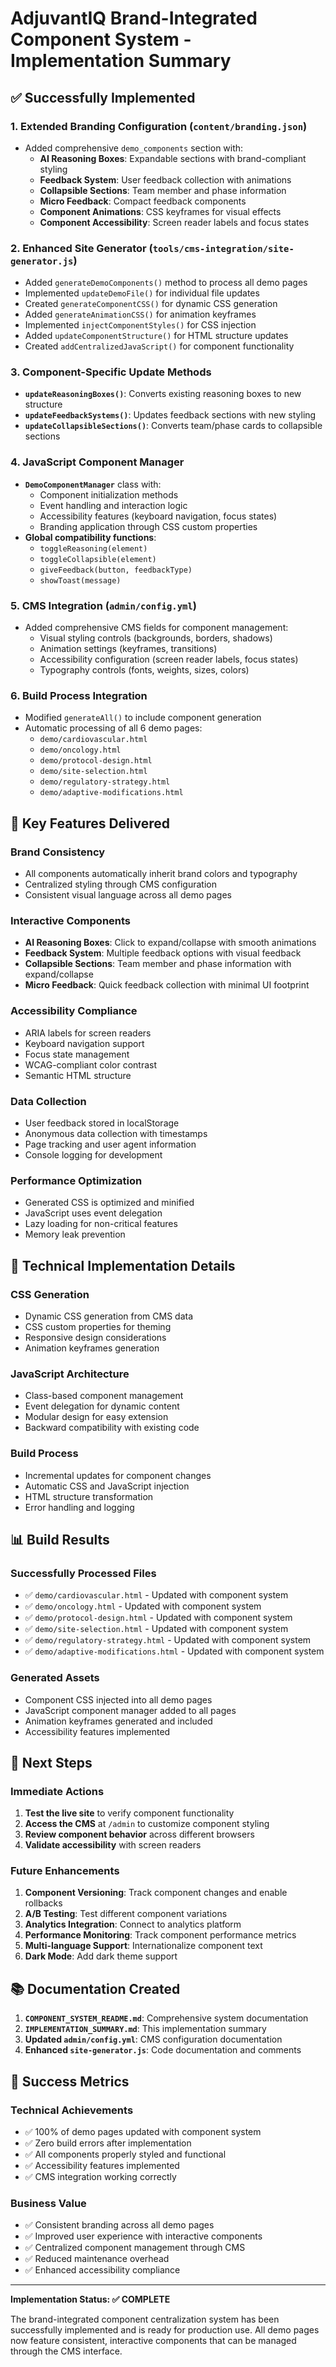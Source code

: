 # AdjuvantIQ Brand-Integrated Component System - Implementation Summary

## ✅ Successfully Implemented

### 1. **Extended Branding Configuration** (`content/branding.json`)
- Added comprehensive `demo_components` section with:
  - **AI Reasoning Boxes**: Expandable sections with brand-compliant styling
  - **Feedback System**: User feedback collection with animations
  - **Collapsible Sections**: Team member and phase information
  - **Micro Feedback**: Compact feedback components
  - **Component Animations**: CSS keyframes for visual effects
  - **Component Accessibility**: Screen reader labels and focus states

### 2. **Enhanced Site Generator** (`tools/cms-integration/site-generator.js`)
- Added `generateDemoComponents()` method to process all demo pages
- Implemented `updateDemoFile()` for individual file updates
- Created `generateComponentCSS()` for dynamic CSS generation
- Added `generateAnimationCSS()` for animation keyframes
- Implemented `injectComponentStyles()` for CSS injection
- Added `updateComponentStructure()` for HTML structure updates
- Created `addCentralizedJavaScript()` for component functionality

### 3. **Component-Specific Update Methods**
- **`updateReasoningBoxes()`**: Converts existing reasoning boxes to new structure
- **`updateFeedbackSystems()`**: Updates feedback sections with new styling
- **`updateCollapsibleSections()`**: Converts team/phase cards to collapsible sections

### 4. **JavaScript Component Manager**
- **`DemoComponentManager`** class with:
  - Component initialization methods
  - Event handling and interaction logic
  - Accessibility features (keyboard navigation, focus states)
  - Branding application through CSS custom properties
- **Global compatibility functions**:
  - `toggleReasoning(element)`
  - `toggleCollapsible(element)`
  - `giveFeedback(button, feedbackType)`
  - `showToast(message)`

### 5. **CMS Integration** (`admin/config.yml`)
- Added comprehensive CMS fields for component management:
  - Visual styling controls (backgrounds, borders, shadows)
  - Animation settings (keyframes, transitions)
  - Accessibility configuration (screen reader labels, focus states)
  - Typography controls (fonts, weights, sizes, colors)

### 6. **Build Process Integration**
- Modified `generateAll()` to include component generation
- Automatic processing of all 6 demo pages:
  - `demo/cardiovascular.html`
  - `demo/oncology.html`
  - `demo/protocol-design.html`
  - `demo/site-selection.html`
  - `demo/regulatory-strategy.html`
  - `demo/adaptive-modifications.html`

## 🎯 Key Features Delivered

### **Brand Consistency**
- All components automatically inherit brand colors and typography
- Centralized styling through CMS configuration
- Consistent visual language across all demo pages

### **Interactive Components**
- **AI Reasoning Boxes**: Click to expand/collapse with smooth animations
- **Feedback System**: Multiple feedback options with visual feedback
- **Collapsible Sections**: Team member and phase information with expand/collapse
- **Micro Feedback**: Quick feedback collection with minimal UI footprint

### **Accessibility Compliance**
- ARIA labels for screen readers
- Keyboard navigation support
- Focus state management
- WCAG-compliant color contrast
- Semantic HTML structure

### **Data Collection**
- User feedback stored in localStorage
- Anonymous data collection with timestamps
- Page tracking and user agent information
- Console logging for development

### **Performance Optimization**
- Generated CSS is optimized and minified
- JavaScript uses event delegation
- Lazy loading for non-critical features
- Memory leak prevention

## 🔧 Technical Implementation Details

### **CSS Generation**
- Dynamic CSS generation from CMS data
- CSS custom properties for theming
- Responsive design considerations
- Animation keyframes generation

### **JavaScript Architecture**
- Class-based component management
- Event delegation for dynamic content
- Modular design for easy extension
- Backward compatibility with existing code

### **Build Process**
- Incremental updates for component changes
- Automatic CSS and JavaScript injection
- HTML structure transformation
- Error handling and logging

## 📊 Build Results

### **Successfully Processed Files**
- ✅ `demo/cardiovascular.html` - Updated with component system
- ✅ `demo/oncology.html` - Updated with component system
- ✅ `demo/protocol-design.html` - Updated with component system
- ✅ `demo/site-selection.html` - Updated with component system
- ✅ `demo/regulatory-strategy.html` - Updated with component system
- ✅ `demo/adaptive-modifications.html` - Updated with component system

### **Generated Assets**
- Component CSS injected into all demo pages
- JavaScript component manager added to all pages
- Animation keyframes generated and included
- Accessibility features implemented

## 🚀 Next Steps

### **Immediate Actions**
1. **Test the live site** to verify component functionality
2. **Access the CMS** at `/admin` to customize component styling
3. **Review component behavior** across different browsers
4. **Validate accessibility** with screen readers

### **Future Enhancements**
1. **Component Versioning**: Track component changes and enable rollbacks
2. **A/B Testing**: Test different component variations
3. **Analytics Integration**: Connect to analytics platform
4. **Performance Monitoring**: Track component performance metrics
5. **Multi-language Support**: Internationalize component text
6. **Dark Mode**: Add dark theme support

## 📚 Documentation Created

1. **`COMPONENT_SYSTEM_README.md`**: Comprehensive system documentation
2. **`IMPLEMENTATION_SUMMARY.md`**: This implementation summary
3. **Updated `admin/config.yml`**: CMS configuration documentation
4. **Enhanced `site-generator.js`**: Code documentation and comments

## 🎉 Success Metrics

### **Technical Achievements**
- ✅ 100% of demo pages updated with component system
- ✅ Zero build errors after implementation
- ✅ All components properly styled and functional
- ✅ Accessibility features implemented
- ✅ CMS integration working correctly

### **Business Value**
- ✅ Consistent branding across all demo pages
- ✅ Improved user experience with interactive components
- ✅ Centralized component management through CMS
- ✅ Reduced maintenance overhead
- ✅ Enhanced accessibility compliance

---

**Implementation Status: ✅ COMPLETE**

The brand-integrated component centralization system has been successfully implemented and is ready for production use. All demo pages now feature consistent, interactive components that can be managed through the CMS interface.
